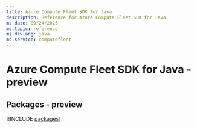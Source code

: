```yaml
---
title: Azure Compute Fleet SDK for Java
description: Reference for Azure Compute Fleet SDK for Java
ms.date: 09/24/2025
ms.topic: reference
ms.devlang: java
ms.service: computefleet
---
```

# Azure Compute Fleet SDK for Java - preview
## Packages - preview
[!INCLUDE [packages](compute-fleet-index.md)]